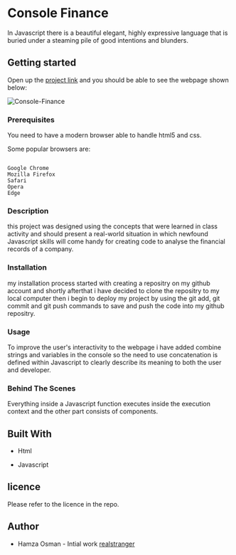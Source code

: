 # Console Finance

In Javascript there is a beautiful elegant, highly expressive language that is buried under a steaming pile of good intentions and blunders.

## Getting started

Open up the [project link](https://realstranger01.github.io/Console-Finances/) and you should be able to see the webpage shown below:

![Console-Finance]( "Console-Finance")

### Prerequisites

You need to have a modern browser able to handle html5 and css.

Some popular browsers are:
```

Google Chrome
Mozilla Firefox
Safari
Opera
Edge
```

### Description

this project was designed using the concepts that were learned in class activity and should present a real-world situation in which newfound Javascript skills will come handy for creating code to analyse the financial records of a company.

### Installation

my installation process started with creating a repositry on my github account and shortly afterthat i have decided to clone the repositry to my local computer then i begin to deploy my project by using the git add, git commit and git push commands to save and push the code into my github repositry.  

### Usage

To improve the user's interactivity to the webpage i have added combine strings and variables in the console so the need to use concatenation is defined within Javascript to clearly describe its meaning to both the user and developer. 

### Behind The Scenes

Everything inside a Javascript function executes inside the execution context and the other part consists of components.

## Built With

* Html

* Javascript

## licence

Please refer to the licence in the repo.

## Author

* Hamza Osman - Intial work [realstranger](https://github.com/Realstranger01/Console-Finances.git)